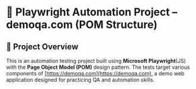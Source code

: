 # 🧪 Playwright Automation Project – demoqa.com (POM Structure)

## 📌 Project Overview
This is an automation testing project built using **Microsoft Playwright**(JS) with the **Page Object Model (POM)** design pattern. 
The tests target various components of [https://demoqa.com](https://demoqa.com), a demo web application designed for practicing QA and automation skills.
